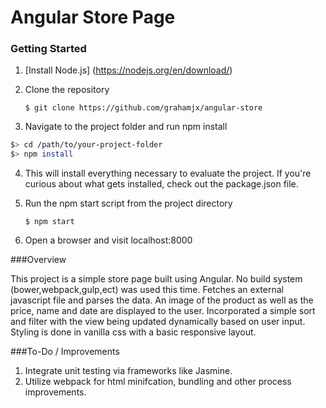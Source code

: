 # Angular Store Page

### Getting Started

1. [Install Node.js] (https://nodejs.org/en/download/)
2. Clone the repository

    `$ git clone https://github.com/grahamjx/angular-store`

3. Navigate to the project folder and run npm install

  ```bash
  $> cd /path/to/your-project-folder
  $> npm install
  ```
4. This will install everything necessary to evaluate the project. If you're curious about what gets installed, check out the package.json file.

5. Run the npm start script from the project directory

    `$ npm start`

6. Open a browser and visit localhost:8000


###Overview

This project is a simple store page built using Angular. No build system (bower,webpack,gulp,ect) was used this time. Fetches an external javascript file and parses the data. An image of the product as well as the price, name and date are displayed to the user. Incorporated a simple sort and filter with the view being updated dynamically based on user input. Styling is done in vanilla css with a basic responsive layout.

###To-Do / Improvements

1. Integrate unit testing via frameworks like Jasmine.
2. Utilize webpack for html minifcation, bundling and other process improvements.
